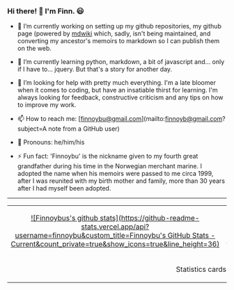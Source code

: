### Hi there! 👋  I'm Finn. 😃

<!--
**finnoybu/finnoybu** is a ✨ _special_ ✨ repository because its `README.md` (this file) appears on your GitHub profile.

Here are some ideas to get you started:

- 🔭 I’m currently working ...
- 🌱 I’m currently learning ...
- 👯 I’m looking to collaborate on ...
- 🤔 I’m looking for help with ...
- 💬 Ask me about ...
- 📫 How to reach me: ...
- 😃 Pronouns: ...
- ⚡ Fun fact: ...
-->

- 🔭 I’m currently working on setting up my github repositories, my github page (powered by [mdwiki](mdwiki.info) which, sadly, isn't being maintained, and converting my ancestor's memoirs to markdown so I can publish them on the web.

- 🌱 I’m currently learning python, markdown, a bit of javascript and... only if I have to... jquery.  But that's a story for another day.

- 🤔 I’m looking for help with pretty much everything.  I'm a late bloomer when it comes to coding, but have an insatiable thirst for learning.  I'm always looking for feedback, constructive criticism and any tips on how to improve my work.

- 📫 How to reach me: [finnoybu@gmail.com](mailto:finnoyb@gmail.com?subject=A note from a GitHub user)

- 👴 Pronouns: he/him/his

- ⚡ Fun fact: 'Finnoybu' is the nickname given to my fourth great grandfather during his time in the Norwegian merchant marine.  I adopted the name when his memoirs were passed to me circa 1999, after I was reunited with my birth mother and family, more than 30 years after I had myself been adopted.

***
<table border='0' style='border-collapse:collapse'><tr><td align="center">

[![Finnoybus's github stats](https://github-readme-stats.vercel.app/api?username=finnoybu&custom_title=Finnoybu's GitHub Stats - Current&count_private=true&show_icons=true&line_height=36)](https://github.com/finnoybu)
</td><td align="center">

[![Finnoybus's github stats](https://github-readme-stats.vercel.app/api?username=finnoybu&custom_title=Finnoybu's GitHub Stats - Historical&include_all_commits=true&count_private=true&show_icons=true&line_height=36)](https://github.com/finnoybu)
</td></tr><tr><td colspan="2" align="center">

Statistics cards from [anuraghazra / github-readme-stats](https://github.com/anuraghazra/github-readme-stats)
</td></tr></table>
